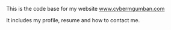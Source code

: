 This is the code base for my website www.cybermgumban.com

It includes my profile, resume and how to contact me.
